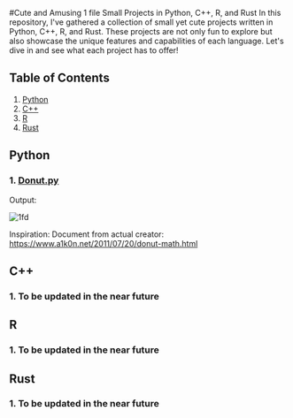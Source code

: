 #Cute and Amusing 1 file Small Projects in Python, C++, R, and Rust
In this repository, I've gathered a collection of small yet cute projects written in Python, C++, R, and Rust. These projects are not only fun to explore but also showcase the unique features and capabilities of each language. Let's dive in and see what each project has to offer!

## Table of Contents

1. [Python](#python)
2. [C++](#c++)
3. [R](#r)
4. [Rust](#rust)

<a name="python"></a>
## Python
### 1. [Donut.py](https://github.com/emocreator/1fileProjects/blob/main/Donut/donut.py)
Output:

![1fd](https://user-images.githubusercontent.com/58938156/230512554-a8f97712-5cb4-4114-8cac-ad5d04fb5f0a.gif)

Inspiration: Document from actual creator: https://www.a1k0n.net/2011/07/20/donut-math.html

<a name="c++"></a>
## C++
### 1. To be updated in the near future

<a name="r"></a>
## R
### 1. To be updated in the near future

<a name="Rust"></a>
## Rust
### 1. To be updated in the near future

